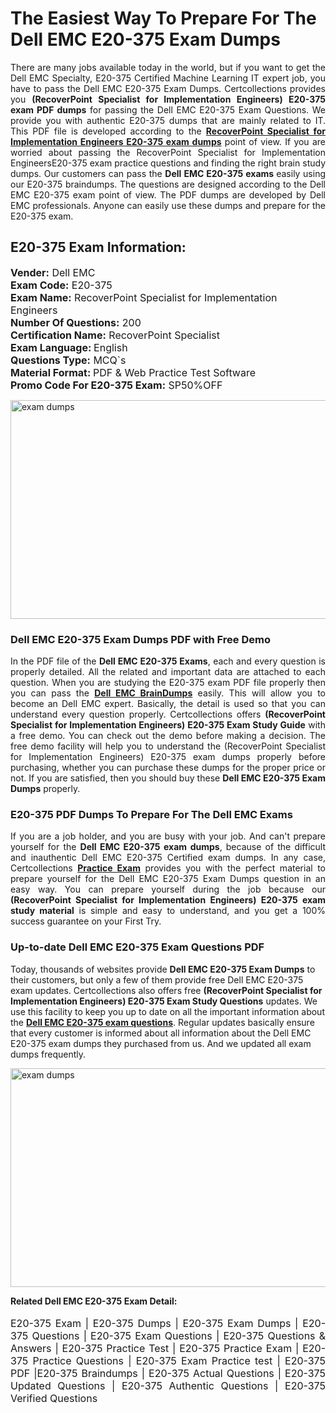 <h1>The Easiest Way To Prepare For The Dell EMC E20-375 Exam Dumps</h1> <p style="text-align:justify">There are many jobs available today in the world, but if you want to get the Dell EMC Specialty, E20-375 Certified Machine Learning IT expert job, you have to pass the Dell EMC E20-375 Exam Dumps. Certcollections provides you <strong>(RecoverPoint Specialist for Implementation Engineers) E20-375 exam PDF dumps</strong> for passing the Dell EMC E20-375 Exam Questions. We provide you with authentic E20-375 dumps that are mainly related to IT. This PDF file is developed according to the <a href="https://www.certsofficial.com/dell-emc/e20-375-questions"><strong>RecoverPoint Specialist for Implementation Engineers E20-375 exam dumps</strong></a> point of view. If you are worried about passing the RecoverPoint Specialist for Implementation EngineersE20-375 exam practice questions and finding the right brain study dumps. Our customers can pass the <strong>Dell EMC E20-375 exams </strong>easily using our E20-375 braindumps. The questions are designed according to the Dell EMC E20-375 exam point of view. The PDF dumps are developed by Dell EMC professionals. Anyone can easily use these dumps and prepare for the E20-375 exam.</p> <h2><strong>E20-375 Exam Information:</strong></h2> <p><span style="font-size:16px"><strong>Vender:</strong> Dell EMC<br /> <strong>Exam Code:</strong> E20-375<br /> <strong>Exam Name:</strong> RecoverPoint Specialist for Implementation Engineers<br /> <strong>Number Of Questions:</strong> 200<br /> <strong>Certification Name:</strong> RecoverPoint Specialist<br /> <strong>Exam Language: </strong>English<br /> <strong>Questions Type:</strong> MCQ`s<br /> <strong>Material Format: </strong>PDF & Web Practice Test Software<br /> <strong>Promo Code For E20-375 Exam:</strong> SP50%OFF</span></p> <p><a href="https://www.certsofficial.com/dell-emc/e20-375-questions" rel="no-follow"><img alt="exam dumps" src="https://www.certcollections.com/uploads/content/certsofficial.jpg" style="height:350px; width:750px" /></a></p> <h3><strong>Dell EMC E20-375 Exam Dumps PDF with Free Demo</strong></h3> <p style="text-align:justify">In the PDF file of the <strong>Dell EMC E20-375 Exams</strong>, each and every question is properly detailed. All the related and important data are attached to each question. When you are studying the E20-375 exam PDF file properly then you can pass the <a href="https://www.certsofficial.com/dell-emc-dumps"><strong>Dell EMC BrainDumps</strong></a> easily. This will allow you to become an Dell EMC expert. Basically, the detail is used so that you can understand every question properly. Certcollections offers <strong>(RecoverPoint Specialist for Implementation Engineers) E20-375 Exam Study Guide</strong> with a free demo. You can check out the demo before making a decision. The free demo facility will help you to understand the (RecoverPoint Specialist for Implementation Engineers) E20-375 exam dumps properly before purchasing, whether you can purchase these dumps for the proper price or not. If you are satisfied, then you should buy these <strong>Dell EMC E20-375 Exam Dumps</strong> properly.</p> <h3><strong>E20-375 PDF Dumps To Prepare For The Dell EMC Exams</strong></h3> <p style="text-align:justify">If you are a job holder, and you are busy with your job. And can't prepare yourself for the <strong>Dell EMC E20-375 exam dumps</strong>, because of the difficult and inauthentic Dell EMC E20-375 Certified exam dumps. In any case, Certcollections <strong><a href="https://www.certsofficial.com/">Practice Exam</a></strong> provides you with the perfect material to prepare yourself for the Dell EMC E20-375 Exam Dumps question in an easy way. You can prepare yourself during the job because our <strong>(RecoverPoint Specialist for Implementation Engineers) E20-375 exam study material</strong> is simple and easy to understand, and you get a 100% success guarantee on your First Try.</p> <h3><strong>Up-to-date Dell EMC E20-375 Exam Questions PDF</strong></h3> <p>Today, thousands of websites provide <strong>Dell EMC E20-375 Exam Dumps</strong> to their customers, but only a few of them provide free Dell EMC E20-375 exam updates. Certcollections also offers free <strong>(RecoverPoint Specialist for Implementation Engineers) E20-375 Exam Study Questions</strong> updates. We use this facility to keep you up to date on all the important information about the <a href="https://www.certsofficial.com/dell-emc/e20-375-questions"><strong>Dell EMC E20-375 exam questions</strong></a>. Regular updates basically ensure that every customer is informed about all information about the Dell EMC E20-375 exam dumps they purchased from us. And we updated all exam dumps frequently.</p> <p><a href="https://www.certsofficial.com/dell-emc/e20-375-questions"><img alt="exam dumps " src="https://www.certcollections.com/uploads/content/certsofficial2.jpg" style="height:350px; width:750px" /></a></p> <p style="text-align:justify"><span style="font-size:14px"><strong>Related Dell EMC E20-375 Exam Detail:</strong></span><br /> <br /> <span style="font-size:16px">E20-375 Exam | E20-375 Dumps | E20-375 Exam Dumps | E20-375 Questions | E20-375 Exam Questions | E20-375 Questions & Answers | E20-375 Practice Test | E20-375 Practice Exam | E20-375 Practice Questions | E20-375 Exam Practice test | E20-375 PDF |E20-375 Braindumps | E20-375 Actual Questions | E20-375 Updated Questions | E20-375 Authentic Questions | E20-375 Verified Questions</span></p>
